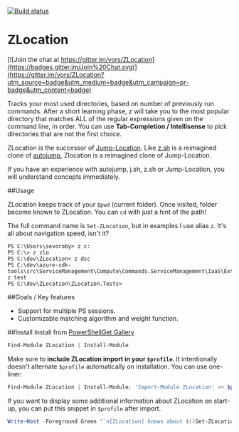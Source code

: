 [![Build status](https://ci.appveyor.com/api/projects/status/qqg75o50jj6e35mn/branch/master?svg=true)](https://ci.appveyor.com/project/vors/zlocation/branch/master)

ZLocation
=========

[![Join the chat at https://gitter.im/vors/ZLocation](https://badges.gitter.im/Join%20Chat.svg)](https://gitter.im/vors/ZLocation?utm_source=badge&utm_medium=badge&utm_campaign=pr-badge&utm_content=badge)

Tracks your most used directories, based on number of previously run commands.
After  a  short  learning  phase, z will take you to the most popular directory that matches ALL of the regular expressions given on the command line, in order.
You can use **Tab-Completion / Intellisense** to pick directories that are not the first choice.

ZLocation is the successor of [Jump-Location](https://github.com/tkellogg/Jump-Location).
Like [z.sh](https://github.com/rupa/z) is a reimagined clone of [autojump](https://github.com/joelthelion/autojump), Zlocation is a reimagined clone of Jump-Location.

If you have an experience with autojump, j.sh, z.sh or Jump-Location, you will understand concepts immediately.

##Usage

ZLocation keeps track of your `$pwd` (current folder).
Once visited, folder become known to ZLocation.
You can `cd` with just a hint of the path!

The full command name is `Set-ZLocation`, but in examples I use alias `z`. 
It's all about navigation speed, isn't it?

```
PS C:\Users\sevoroby> z c:
PS C:\> z zlo
PS C:\dev\ZLocation> z dsc
PS C:\dev\azure-sdk-tools\src\ServiceManagement\Compute\Commands.ServiceManagement\IaaS\Extensions\DSC> z test
PS C:\dev\ZLocation\ZLocation.Tests>
```

##Goals / Key features
*  Support for multiple PS sessions.
*  Customizable matching algorithm and weight function.

##Install
Install from [PowerShellGet Gallery](https://www.powershellgallery.com/packages/ZLocation/)
```powershell
Find-Module ZLocation | Install-Module
```

Make sure to **include ZLocation import in your `$profile`**.
It intentionally doesn't alternate `$profile` automatically on installation.
You can use one-liner:

```powershell
Find-Module ZLocation | Install-Module; 'Import-Module ZLocation' >> $profile
```

If you want to display some additional information about ZLocation on start-up, you can put this snippet in `$profile` after import. 
```powershell
Write-Host -Foreground Green "`n[ZLocation] knows about $((Get-ZLocation).Keys.Count) locations.`n"
```
